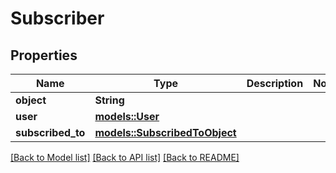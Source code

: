 # Subscriber

## Properties

Name | Type | Description | Notes
------------ | ------------- | ------------- | -------------
**object** | **String** |  | 
**user** | [**models::User**](User.md) |  | 
**subscribed_to** | [**models::SubscribedToObject**](SubscribedToObject.md) |  | 

[[Back to Model list]](../README.md#documentation-for-models) [[Back to API list]](../README.md#documentation-for-api-endpoints) [[Back to README]](../README.md)


